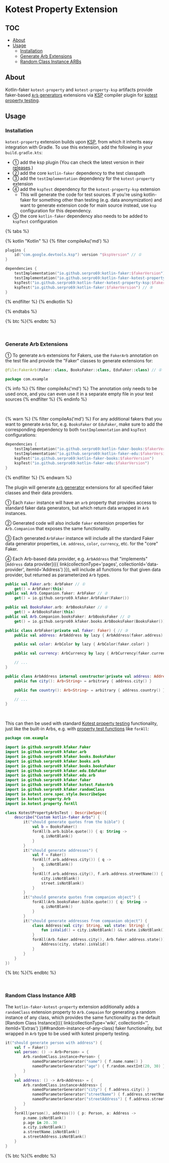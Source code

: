 ---
---

# Kotest Property Extension

## TOC

- [About](#about)
- [Usage](#usage)
  - [Installation](#installation)
  - [Generate Arb Extensions](#generate-arb-extensions)
  - [Random Class Instance ARBs](#random-class-instance-arb)

## About

Kotlin-faker `kotest-property` and `kotest-property-ksp` artifacts provide faker-based [`Arb` generators](https://kotest.io/docs/proptest/property-test-generators.html) extensions via [KSP](https://kotlinlang.org/docs/ksp-overview.html) compiler plugin for [kotest property testing](https://kotest.io/docs/proptest/property-based-testing.html).

## Usage

### Installation

`kotest-property` extension builds upon [KSP](https://kotlinlang.org/docs/ksp-overview.html), from which it inherits easy integration with Gradle. To use this extension, add the following in your `build.gradle.kts`:

- ① add the ksp plugin (You can check the latest version in their [releases](https://github.com/google/ksp/releases/).)
- ② add the core `kotlin-faker` dependency to the test classpath
- ③ add the `testImplementation` dependency for the `kotest-property` extension
- ④ add the `kspTest` dependency for the `kotest-property-ksp` extension
    - This will generate the code for test sources. If you're using kotlin-faker for something other than testing (e.g. data anonymization) and want to generate extension code for main source instead, use `ksp` configuration for this dependency.
- ⑤ the core `kotlin-faker` dependency also needs to be added to `kspTest` configuration

{% tabs %}

{% kotlin "Kotlin" %}
{% filter compileAs('md') %}

```kotlin
plugins {
    id("com.google.devtools.ksp") version "$kspVersion" // ①
}

dependencies {
    testImplementation("io.github.serpro69:kotlin-faker:$fakerVersion") // ②
    testImplementation("io.github.serpro69:kotlin-faker-kotest-property:$fakerExtVersion") // ③
    kspTest("io.github.serpro69:kotlin-faker-kotest-property-ksp:$fakerExtVersion") // ④
    kspTest("io.github.serpro69:kotlin-faker:$fakerVersion") // ⑤
}
```

{% endfilter %}
{% endkotlin %}

{% endtabs %}

{% btc %}{% endbtc %}

<br>

### Generate Arb Extensions

① To generate `Arb` extensions for Fakers, use the `FakerArb` annotation on the test file and provide the "Faker" classes to generate extensions for:

```kotlin
@file:FakerArb(Faker::class, BooksFaker::class, EduFaker::class) // ①

package com.example
```

{% info %}
{% filter compileAs('md') %}
The annotation only needs to be used once, and you can even use it in a separate empty file in your test sources
{% endfilter %}
{% endinfo %}

<br>

{% warn %}
{% filter compileAs('md') %}
For any additional fakers that you want to generate `Arb`s for, e.g. `BooksFaker` or `EduFaker`, make sure to add the corresponding dependency to both `testImplementation` and `kspTest` configurations:

```kotlin
dependencies {
    testImplementation("io.github.serpro69:kotlin-faker-books:$fakerVersion")
    testImplementation("io.github.serpro69:kotlin-faker-edu:$fakerVersion")
    kspTest("io.github.serpro69:kotlin-faker-books:$fakerVersion")
    kspTest("io.github.serpro69:kotlin-faker-edu:$fakerVersion")
}
```

{% endfilter %}
{% endwarn %}

The plugin will generate [`Arb` generator](https://kotest.io/docs/proptest/property-test-generators.html) extensions for all specified faker classes and their data providers.

① Each `Faker` instance will have an `arb` property that provides access to standard faker data generators, but which return data wrapped in `Arb` instances.

② Generated code will also include `faker` extension properties for `Arb.Companion` that exposes the same functionality.

③ Each generated `ArbFaker` instance will include all the standard Faker data generator properties, i.e. `address`, `color`, `currency`, etc. for the "core" Faker.

④ Each Arb-based data provider, e.g. `ArbAddress` that "implements" [`Address` data provider]({{ link(collectionType='pages', collectionId='data-provider', itemId='Address') }}), will include all functions for that given data provider, but returned as parameterized `Arb` types.

```kotlin
public val Faker.arb: ArbFaker // ①
    get() = ArbFaker(this)
public val Arb.Companion.faker: ArbFaker // ②
    get() = io.github.serpro69.kfaker.ArbFaker(Faker())

public val BooksFaker.arb: ArbBooksFaker // ①
    get() = ArbBooksFaker(this)
public val Arb.Companion.booksFaker: ArbBooksFaker // ②
    get() = io.github.serpro69.kfaker.books.ArbBooksFaker(BooksFaker())

public class ArbFaker(private val faker: Faker) { // ③
    public val address: ArbAddress by lazy { ArbAddress(faker.address) }

    public val color: ArbColor by lazy { ArbColor(faker.color) }

    public val currency: ArbCurrency by lazy { ArbCurrency(faker.currency) }

    // ...
}

public class ArbAddress internal constructor(private val address: Address) { // ④
    public fun city(): Arb<String> = arbitrary { address.city() }

    public fun country(): Arb<String> = arbitrary { address.country() }

    // ...
}
```

<br>

This can then be used with standard [Kotest property testing](https://kotest.io/docs/proptest/property-based-testing.html) functionality, just like the built-in Arbs, e.g. with [property test functions](https://kotest.io/docs/proptest/property-test-functions.html) like `forAll`:

```kotlin
package com.example

import io.github.serpro69.kfaker.Faker
import io.github.serpro69.kfaker.arb
import io.github.serpro69.kfaker.books.BooksFaker
import io.github.serpro69.kfaker.books.arb
import io.github.serpro69.kfaker.books.booksFaker
import io.github.serpro69.kfaker.edu.EduFaker
import io.github.serpro69.kfaker.edu.arb
import io.github.serpro69.kfaker.faker
import io.github.serpro69.kfaker.kotest.FakerArb
import io.github.serpro69.kfaker.randomClass
import io.kotest.core.spec.style.DescribeSpec
import io.kotest.property.Arb
import io.kotest.property.forAll

class KotestPropertyArbsTest : DescribeSpec({
    describe("Custom kotlin-faker Arbs") {
        it("should generate quotes from the bible") {
            val b = BooksFaker()
            forAll(b.arb.bible.quote()) { q: String ->
                q.isNotBlank()
            }
        }
        it("should generate addresses") {
            val f = Faker()
            forAll(f.arb.address.city()) { q ->
                q.isNotBlank()
            }
            forAll(f.arb.address.city(), f.arb.address.streetName()) { city, street ->
                city.isNotBlank()
                street.isNotBlank()
            }
        }
        it("should generate quotes from companion object") {
            forAll(Arb.booksFaker.bible.quote()) { q: String ->
                q.isNotBlank()
            }
        }
        it("should generate addresses from companion object") {
            class Address(val city: String, val state: String) {
                fun isValid() = city.isNotBlank() && state.isNotBlank()
            }
            forAll(Arb.faker.address.city(), Arb.faker.address.state()) { city, state ->
                Address(city, state).isValid()
            }
        }
    }
})
```

{% btc %}{% endbtc %}

<br>

### Random Class Instance ARB

The `kotlin-faker-kotest-property` extension additionally adds a `randomClass` extension property to `Arb.Compaion` for generating a random instance of any class, which provides the same functionality as the default [Random Class Instance]({{ link(collectionType='wiki', collectionId='', itemId='Extras') }}##random-instance-of-any-class) faker functionality, but wrapped in `Arb` type to be used with kotest property testing.

```kotlin
it("should generate person with address") {
    val f = Faker()
    val person: () -> Arb<Person> = {
        Arb.randomClass.instance<Person> {
            namedParameterGenerator("name") { f.name.name() }
            namedParameterGenerator("age") { f.random.nextInt(20, 30) }
        }
    }
    val address: () -> Arb<Address> = {
        Arb.randomClass.instance<Address> {
            namedParameterGenerator("city") { f.address.city() }
            namedParameterGenerator("streetName") { f.address.streetName() }
            namedParameterGenerator("streetAddress") { f.address.streetAddress() }
        }
    }
    forAll(person(), address()) { p: Person, a: Address ->
        p.name.isNotBlank()
        p.age in 20..30
        a.city.isNotBlank()
        a.streetName.isNotBlank()
        a.streetAddress.isNotBlank()
    }
}
```

{% btc %}{% endbtc %}

<br>
